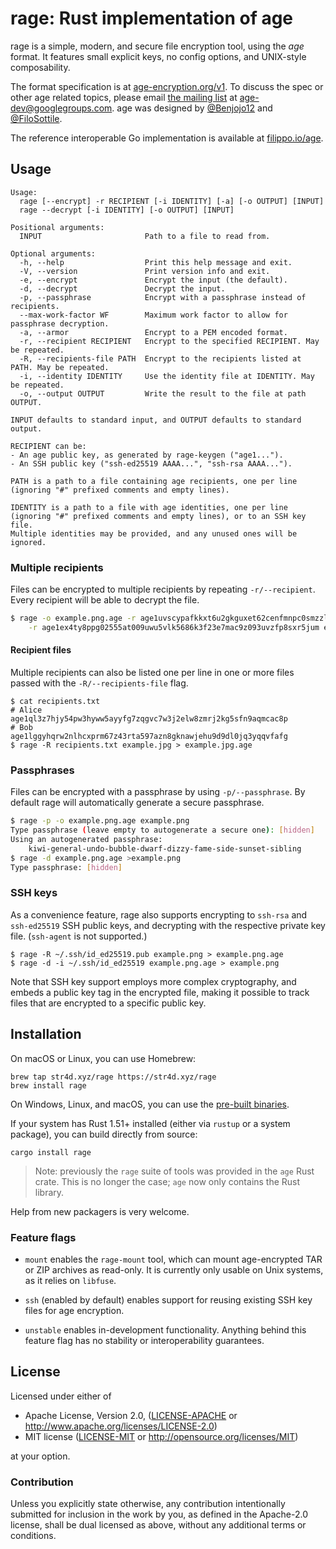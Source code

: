 # rage: Rust implementation of age

rage is a simple, modern, and secure file encryption tool, using the *age*
format. It features small explicit keys, no config options, and UNIX-style
composability.

The format specification is at [age-encryption.org/v1](https://age-encryption.org/v1).
To discuss the spec or other age related topics, please email
[the mailing list](https://groups.google.com/d/forum/age-dev) at
age-dev@googlegroups.com. age was designed by
[@Benjojo12](https://twitter.com/Benjojo12) and
[@FiloSottile](https://twitter.com/FiloSottile).

The reference interoperable Go implementation is available at
[filippo.io/age](https://filippo.io/age).

## Usage

```
Usage:
  rage [--encrypt] -r RECIPIENT [-i IDENTITY] [-a] [-o OUTPUT] [INPUT]
  rage --decrypt [-i IDENTITY] [-o OUTPUT] [INPUT]

Positional arguments:
  INPUT                       Path to a file to read from.

Optional arguments:
  -h, --help                  Print this help message and exit.
  -V, --version               Print version info and exit.
  -e, --encrypt               Encrypt the input (the default).
  -d, --decrypt               Decrypt the input.
  -p, --passphrase            Encrypt with a passphrase instead of recipients.
  --max-work-factor WF        Maximum work factor to allow for passphrase decryption.
  -a, --armor                 Encrypt to a PEM encoded format.
  -r, --recipient RECIPIENT   Encrypt to the specified RECIPIENT. May be repeated.
  -R, --recipients-file PATH  Encrypt to the recipients listed at PATH. May be repeated.
  -i, --identity IDENTITY     Use the identity file at IDENTITY. May be repeated.
  -o, --output OUTPUT         Write the result to the file at path OUTPUT.

INPUT defaults to standard input, and OUTPUT defaults to standard output.

RECIPIENT can be:
- An age public key, as generated by rage-keygen ("age1...").
- An SSH public key ("ssh-ed25519 AAAA...", "ssh-rsa AAAA...").

PATH is a path to a file containing age recipients, one per line
(ignoring "#" prefixed comments and empty lines).

IDENTITY is a path to a file with age identities, one per line
(ignoring "#" prefixed comments and empty lines), or to an SSH key file.
Multiple identities may be provided, and any unused ones will be ignored.
```

### Multiple recipients

Files can be encrypted to multiple recipients by repeating `-r/--recipient`.
Every recipient will be able to decrypt the file.

```bash
$ rage -o example.png.age -r age1uvscypafkkxt6u2gkguxet62cenfmnpc0smzzlyun0lzszfatawq4kvf2u \
    -r age1ex4ty8ppg02555at009uwu5vlk5686k3f23e7mac9z093uvzfp8sxr5jum example.png
```

#### Recipient files

Multiple recipients can also be listed one per line in one or more files passed
with the `-R/--recipients-file` flag.

```
$ cat recipients.txt
# Alice
age1ql3z7hjy54pw3hyww5ayyfg7zqgvc7w3j2elw8zmrj2kg5sfn9aqmcac8p
# Bob
age1lggyhqrw2nlhcxprm67z43rta597azn8gknawjehu9d9dl0jq3yqqvfafg
$ rage -R recipients.txt example.jpg > example.jpg.age
```

### Passphrases

Files can be encrypted with a passphrase by using `-p/--passphrase`. By default
rage will automatically generate a secure passphrase.

```bash
$ rage -p -o example.png.age example.png
Type passphrase (leave empty to autogenerate a secure one): [hidden]
Using an autogenerated passphrase:
    kiwi-general-undo-bubble-dwarf-dizzy-fame-side-sunset-sibling
$ rage -d example.png.age >example.png
Type passphrase: [hidden]
```

### SSH keys

As a convenience feature, rage also supports encrypting to `ssh-rsa` and
`ssh-ed25519` SSH public keys, and decrypting with the respective private key
file. (`ssh-agent` is not supported.)

```
$ rage -R ~/.ssh/id_ed25519.pub example.png > example.png.age
$ rage -d -i ~/.ssh/id_ed25519 example.png.age > example.png
```

Note that SSH key support employs more complex cryptography, and embeds a public
key tag in the encrypted file, making it possible to track files that are
encrypted to a specific public key.

## Installation

On macOS or Linux, you can use Homebrew:

```
brew tap str4d.xyz/rage https://str4d.xyz/rage
brew install rage
```

On Windows, Linux, and macOS, you can use the
[pre-built binaries](https://github.com/str4d/rage/releases).

If your system has Rust 1.51+ installed (either via `rustup` or a system
package), you can build directly from source:

```
cargo install rage
```

> Note: previously the `rage` suite of tools was provided in the `age` Rust
> crate. This is no longer the case; `age` now only contains the Rust library.

Help from new packagers is very welcome.

### Feature flags

- `mount` enables the `rage-mount` tool, which can mount age-encrypted TAR or
  ZIP archives as read-only. It is currently only usable on Unix systems, as it
  relies on `libfuse`.

- `ssh` (enabled by default) enables support for reusing existing SSH key files
  for age encryption.

- `unstable` enables in-development functionality. Anything behind this feature
  flag has no stability or interoperability guarantees.

## License

Licensed under either of

 * Apache License, Version 2.0, ([LICENSE-APACHE](LICENSE-APACHE) or
   http://www.apache.org/licenses/LICENSE-2.0)
 * MIT license ([LICENSE-MIT](LICENSE-MIT) or http://opensource.org/licenses/MIT)

at your option.

### Contribution

Unless you explicitly state otherwise, any contribution intentionally
submitted for inclusion in the work by you, as defined in the Apache-2.0
license, shall be dual licensed as above, without any additional terms or
conditions.

